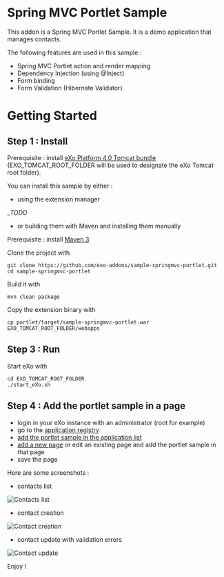 Spring MVC Portlet Sample
=========================

This addon is a Spring MVC Portlet Sample.
It is a demo application that manages contacts.

The following features are used in this sample :

- Spring MVC Portlet action and render mapping
- Dependency Injection (using @Inject)
- Form binding
- Form Validation (Hibernate Validator)

Getting Started
===============

Step 1 :  Install
----------------------

Prerequisite : install [eXo Platform 4.0 Tomcat bundle](http://www.exoplatform.com/company/en/download-exo-platform) (EXO\_TOMCAT\_ROOT\_FOLDER will be used to designate the eXo Tomcat root folder).

You can install this sample by either :

- using the extension manager

__TODO_

- or building them with Maven and installing them manually

Prerequisite : install [Maven 3](http://maven.apache.org/download.html)

Clone the project with

    git clone https://github.com/exo-addons/sample-springmvc-portlet.git
    cd sample-springmvc-portlet

Build it with

    mvn clean package

Copy the extension binary with

    cp portlet/target/sample-springmvc-portlet.war EXO_TOMCAT_ROOT_FOLDER/webapps

Step 3 : Run
------------

Start eXo with

    cd EXO_TOMCAT_ROOT_FOLDER
    ./start_eXo.sh

Step 4 : Add the portlet sample in a page
-----------------------------------------

- login in your eXo instance with an administrator (root for example)
- go to the [application registry](http://docs.exoplatform.com/public/topic/PLF40/PLFUserGuide.AdministeringeXoPlatform.ManagingApplications.html?cp=1_1_10_9)
- [add the portlet sample in the application list](http://docs.exoplatform.com/public/topic/PLF40/PLFUserGuide.AdministeringeXoPlatform.ManagingApplications.ManagingPortletsAndGadgets.AddingPortletGadgetToApplicationList.html?cp=1_1_10_9_1_0)
- [add a new page](http://docs.exoplatform.com/public/topic/PLF40/PLFUserGuide.AdministeringeXoPlatform.ManagingPages.AddingNewPage.html?cp=1_1_10_6_0) or edit an existing page and add the portlet sample in that page
- save the page

Here are some screenshots :

- contacts list

![Contacts list](https://raw.githubusercontent.com/exo-addons/sample-springmvc-portlet/master/readme-resources/contacts-list.png)

- contact creation

![Contact creation](https://raw.githubusercontent.com/exo-addons/sample-springmvc-portlet/master/readme-resources/new-contact.png)

- contact update with validation errors

![Contact update](https://raw.githubusercontent.com/exo-addons/sample-springmvc-portlet/master/readme-resources/update-contact.png)

Enjoy !